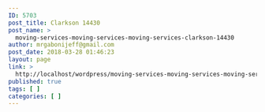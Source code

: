 ```yaml
---
ID: 5703
post_title: Clarkson 14430
post_name: >
  moving-services-moving-services-moving-services-clarkson-14430
author: mrgabonijeff@gmail.com
post_date: 2018-03-28 01:46:23
layout: page
link: >
  http://localhost/wordpress/moving-services-moving-services-moving-services-clarkson-14430/
published: true
tags: [ ]
categories: [ ]
---
```

